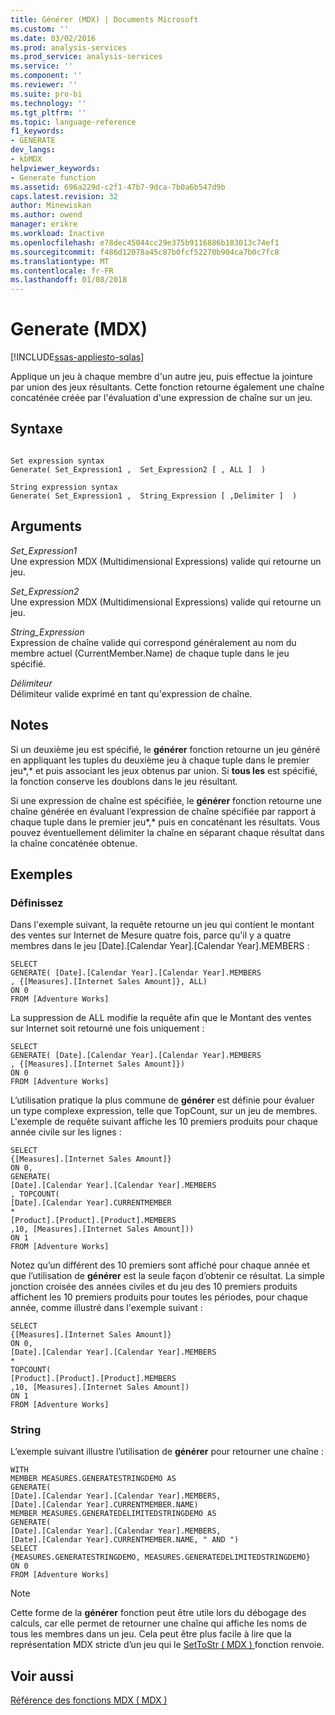 ```yaml
---
title: Générer (MDX) | Documents Microsoft
ms.custom: ''
ms.date: 03/02/2016
ms.prod: analysis-services
ms.prod_service: analysis-services
ms.service: ''
ms.component: ''
ms.reviewer: ''
ms.suite: pro-bi
ms.technology: ''
ms.tgt_pltfrm: ''
ms.topic: language-reference
f1_keywords:
- GENERATE
dev_langs:
- kbMDX
helpviewer_keywords:
- Generate function
ms.assetid: 696a229d-c2f1-47b7-9dca-7b0a6b547d9b
caps.latest.revision: 32
author: Minewiskan
ms.author: owend
manager: erikre
ms.workload: Inactive
ms.openlocfilehash: e78dec45044cc29e375b9116886b183013c74ef1
ms.sourcegitcommit: f486d12078a45c87b0fcf52270b904ca7b0c7fc8
ms.translationtype: MT
ms.contentlocale: fr-FR
ms.lasthandoff: 01/08/2018
---
```

# <a name="generate-mdx"></a>Generate (MDX)
[!INCLUDE[ssas-appliesto-sqlas](../includes/ssas-appliesto-sqlas.md)]

  Applique un jeu à chaque membre d'un autre jeu, puis effectue la jointure par union des jeux résultants. Cette fonction retourne également une chaîne concaténée créée par l'évaluation d'une expression de chaîne sur un jeu.  
  
## <a name="syntax"></a>Syntaxe  
  
```  
  
Set expression syntax  
Generate( Set_Expression1 ,  Set_Expression2 [ , ALL ]  )  
  
String expression syntax  
Generate( Set_Expression1 ,  String_Expression [ ,Delimiter ]  )  
```  
  
## <a name="arguments"></a>Arguments  
 *Set_Expression1*  
 Une expression MDX (Multidimensional Expressions) valide qui retourne un jeu.  
  
 *Set_Expression2*  
 Une expression MDX (Multidimensional Expressions) valide qui retourne un jeu.  
  
 *String_Expression*  
 Expression de chaîne valide qui correspond généralement au nom du membre actuel (CurrentMember.Name) de chaque tuple dans le jeu spécifié.  
  
 *Délimiteur*  
 Délimiteur valide exprimé en tant qu'expression de chaîne.  
  
## <a name="remarks"></a>Notes   
 Si un deuxième jeu est spécifié, le **générer** fonction retourne un jeu généré en appliquant les tuples du deuxième jeu à chaque tuple dans le premier jeu*,* et puis associant les jeux obtenus par union. Si **tous les** est spécifié, la fonction conserve les doublons dans le jeu résultant.  
  
 Si une expression de chaîne est spécifiée, le **générer** fonction retourne une chaîne générée en évaluant l’expression de chaîne spécifiée par rapport à chaque tuple dans le premier jeu*,* puis en concaténant les résultats. Vous pouvez éventuellement délimiter la chaîne en séparant chaque résultat dans la chaîne concaténée obtenue.  
  
## <a name="examples"></a>Exemples  
  
### <a name="set"></a>Définissez  
 Dans l'exemple suivant, la requête retourne un jeu qui contient le montant des ventes sur Internet de Mesure quatre fois, parce qu'il y a quatre membres dans le jeu [Date].[Calendar Year].[Calendar Year].MEMBERS :  
  
```  
SELECT   
GENERATE( [Date].[Calendar Year].[Calendar Year].MEMBERS  
, {[Measures].[Internet Sales Amount]}, ALL)  
ON 0  
FROM [Adventure Works]  
```  
  
 La suppression de ALL modifie la requête afin que le Montant des ventes sur Internet soit retourné une fois uniquement :  
  
```  
SELECT   
GENERATE( [Date].[Calendar Year].[Calendar Year].MEMBERS  
, {[Measures].[Internet Sales Amount]})  
ON 0  
FROM [Adventure Works]  
```  
  
 L’utilisation pratique la plus commune de **générer** est définie pour évaluer un type complexe expression, telle que TopCount, sur un jeu de membres. L'exemple de requête suivant affiche les 10 premiers produits pour chaque année civile sur les lignes :  
  
```  
SELECT   
{[Measures].[Internet Sales Amount]}  
ON 0,  
GENERATE(   
[Date].[Calendar Year].[Calendar Year].MEMBERS  
, TOPCOUNT(  
[Date].[Calendar Year].CURRENTMEMBER  
*  
[Product].[Product].[Product].MEMBERS  
,10, [Measures].[Internet Sales Amount]))  
ON 1  
FROM [Adventure Works]  
```  
  
 Notez qu’un différent des 10 premiers sont affiché pour chaque année et que l’utilisation de **générer** est la seule façon d’obtenir ce résultat. La simple jonction croisée des années civiles et du jeu des 10 premiers produits affichent les 10 premiers produits pour toutes les périodes, pour chaque année, comme illustré dans l'exemple suivant :  
  
```  
SELECT   
{[Measures].[Internet Sales Amount]}  
ON 0,  
[Date].[Calendar Year].[Calendar Year].MEMBERS  
*   
TOPCOUNT(  
[Product].[Product].[Product].MEMBERS  
,10, [Measures].[Internet Sales Amount])  
ON 1  
FROM [Adventure Works]  
```  
  
### <a name="string"></a>String  
 L’exemple suivant illustre l’utilisation de **générer** pour retourner une chaîne :  
  
```  
WITH   
MEMBER MEASURES.GENERATESTRINGDEMO AS  
GENERATE(   
[Date].[Calendar Year].[Calendar Year].MEMBERS,  
[Date].[Calendar Year].CURRENTMEMBER.NAME)  
MEMBER MEASURES.GENERATEDELIMITEDSTRINGDEMO AS  
GENERATE(   
[Date].[Calendar Year].[Calendar Year].MEMBERS,  
[Date].[Calendar Year].CURRENTMEMBER.NAME, " AND ")  
SELECT   
{MEASURES.GENERATESTRINGDEMO, MEASURES.GENERATEDELIMITEDSTRINGDEMO}  
ON 0  
FROM [Adventure Works]  
```  
  
> [!NOTE]  
>  Cette forme de la **générer** fonction peut être utile lors du débogage des calculs, car elle permet de retourner une chaîne qui affiche les noms de tous les membres dans un jeu. Cela peut être plus facile à lire que la représentation MDX stricte d’un jeu qui le [SetToStr &#40; MDX &#41; ](../mdx/settostr-mdx.md) fonction renvoie.  
  
## <a name="see-also"></a>Voir aussi  
 [Référence des fonctions MDX &#40; MDX &#41;](../mdx/mdx-function-reference-mdx.md)  
  
  
